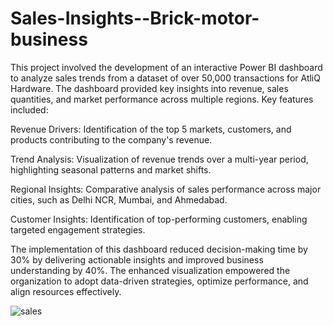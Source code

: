 # Sales-Insights--Brick-motor-business

This project involved the development of an interactive Power BI dashboard to analyze sales trends from a dataset of over 50,000 transactions for AtliQ Hardware. The dashboard provided key insights into revenue, sales quantities, and market performance across multiple regions. Key features included:

Revenue Drivers: Identification of the top 5 markets, customers, and products contributing to the company's revenue.

Trend Analysis: Visualization of revenue trends over a multi-year period, highlighting seasonal patterns and market shifts.

Regional Insights: Comparative analysis of sales performance across major cities, such as Delhi NCR, Mumbai, and Ahmedabad.

Customer Insights: Identification of top-performing customers, enabling targeted engagement strategies.

The implementation of this dashboard reduced decision-making time by 30% by delivering actionable insights and improved business understanding by 40%. The enhanced visualization empowered the organization to adopt data-driven strategies, optimize performance, and align resources effectively.

![sales](https://github.com/user-attachments/assets/53a6e3a0-b45e-4b27-8554-9b8a0e45b89e)
